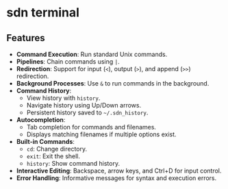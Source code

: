 # sdn terminal

## Features

- **Command Execution**: Run standard Unix commands.
- **Pipelines**: Chain commands using `|`.
- **Redirection**: Support for input (`<`), output (`>`), and append (`>>`) redirection.
- **Background Processes**: Use `&` to run commands in the background.
- **Command History**:
  - View history with `history`.
  - Navigate history using Up/Down arrows.
  - Persistent history saved to `~/.sdn_history`.
- **Autocompletion**:
  - Tab completion for commands and filenames.
  - Displays matching filenames if multiple options exist.
- **Built-in Commands**:
  - `cd`: Change directory.
  - `exit`: Exit the shell.
  - `history`: Show command history.
- **Interactive Editing**: Backspace, arrow keys, and Ctrl+D for input control.
- **Error Handling**: Informative messages for syntax and execution errors.